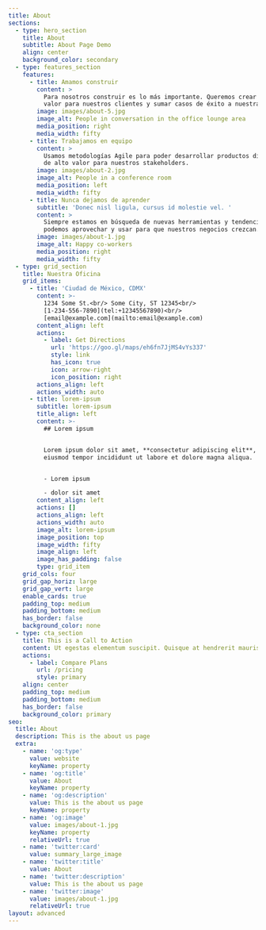```yaml
---
title: About
sections:
  - type: hero_section
    title: About
    subtitle: About Page Demo
    align: center
    background_color: secondary
  - type: features_section
    features:
      - title: Amamos construir
        content: >
          Para nosotros construir es lo más importante. Queremos crear verdadero
          valor para nuestros clientes y sumar casos de éxito a nuestra empresa.
        image: images/about-5.jpg
        image_alt: People in conversation in the office lounge area
        media_position: right
        media_width: fifty
      - title: Trabajamos en equipo
        content: >
          Usamos metodologías Agile para poder desarrollar productos digitales
          de alto valor para nuestros stakeholders.
        image: images/about-2.jpg
        image_alt: People in a conference room
        media_position: left
        media_width: fifty
      - title: Nunca dejamos de aprender
        subtitle: 'Donec nisl ligula, cursus id molestie vel. '
        content: >
          Siempre estamos en búsqueda de nuevas herramientas y tendencias que
          podemos aprovechar y usar para que nuestros negocios crezcan. 
        image: images/about-1.jpg
        image_alt: Happy co-workers
        media_position: right
        media_width: fifty
  - type: grid_section
    title: Nuestra Oficina
    grid_items:
      - title: 'Ciudad de México, CDMX'
        content: >-
          1234 Some St.<br/> Some City, ST 12345<br/>
          [1-234-556-7890](tel:+12345567890)<br/>
          [email@example.com](mailto:email@example.com)
        content_align: left
        actions:
          - label: Get Directions
            url: 'https://goo.gl/maps/eh6fn7JjMS4vYs337'
            style: link
            has_icon: true
            icon: arrow-right
            icon_position: right
        actions_align: left
        actions_width: auto
      - title: lorem-ipsum
        subtitle: lorem-ipsum
        title_align: left
        content: >-
          ## Lorem ipsum


          Lorem ipsum dolor sit amet, **consectetur adipiscing elit**, sed do
          eiusmod tempor incididunt ut labore et dolore magna aliqua.


          - Lorem ipsum

          - dolor sit amet
        content_align: left
        actions: []
        actions_align: left
        actions_width: auto
        image_alt: lorem-ipsum
        image_position: top
        image_width: fifty
        image_align: left
        image_has_padding: false
        type: grid_item
    grid_cols: four
    grid_gap_horiz: large
    grid_gap_vert: large
    enable_cards: true
    padding_top: medium
    padding_bottom: medium
    has_border: false
    background_color: none
  - type: cta_section
    title: This is a Call to Action
    content: Ut egestas elementum suscipit. Quisque at hendrerit mauris.
    actions:
      - label: Compare Plans
        url: /pricing
        style: primary
    align: center
    padding_top: medium
    padding_bottom: medium
    has_border: false
    background_color: primary
seo:
  title: About
  description: This is the about us page
  extra:
    - name: 'og:type'
      value: website
      keyName: property
    - name: 'og:title'
      value: About
      keyName: property
    - name: 'og:description'
      value: This is the about us page
      keyName: property
    - name: 'og:image'
      value: images/about-1.jpg
      keyName: property
      relativeUrl: true
    - name: 'twitter:card'
      value: summary_large_image
    - name: 'twitter:title'
      value: About
    - name: 'twitter:description'
      value: This is the about us page
    - name: 'twitter:image'
      value: images/about-1.jpg
      relativeUrl: true
layout: advanced
---
```

